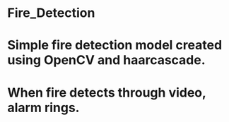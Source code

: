 # Fire_Detection
# Simple fire detection model created using OpenCV and haarcascade.
# When fire detects through video, alarm rings.
